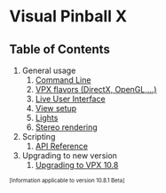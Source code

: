 # Visual Pinball X

## Table of Contents
1. General usage
   1. [Command Line](<Command Line.md>)
   2. [VPX flavors (DirectX, OpenGL,...)](<Build Differences.md>)
   3. [Live User Interface](LiveUI.md)
   4. [View setup](<View Setup.md>)
   5. [Lights](Lights.md)
   6. [Stereo rendering](Stereo.md)
2. Scripting
   1. [API Reference](<Script API Reference.md>)
3. Upgrading to new version
   1. [Upgrading to VPX 10.8](<Upgrading Table 10.8.md>)

<sub><sup>[Information applicable to version 10.8.1 Beta]</sup></sub>